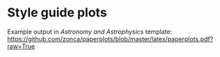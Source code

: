 Style guide plots
=================

Example output in *Astronomy and Astrophysics* template:
<https://github.com/zonca/paperplots/blob/master/latex/paperplots.pdf?raw=True>
